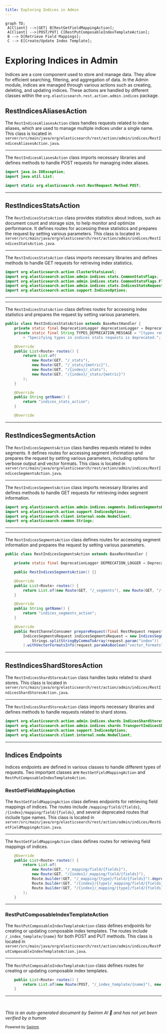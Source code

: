 ```yaml
---
title: Exploring Indices in Admin
---
```

```mermaid
graph TD;
 A[Client] -->|GET| B[RestGetFieldMappingAction];
 A[Client] -->|POST/PUT| C[RestPutComposableIndexTemplateAction];
 B --> D[Retrieve Field Mappings];
 C --> E[Create/Update Index Template];
```

# Exploring Indices in Admin

Indices are a core component used to store and manage data. They allow for efficient searching, filtering, and aggregation of data. In the Admin module, indices are managed through various actions such as creating, deleting, and updating indices. These actions are handled by different classes within the `org.elasticsearch.rest.action.admin.indices` package.

## RestIndicesAliasesAction

The `RestIndicesAliasesAction` class handles requests related to index aliases, which are used to manage multiple indices under a single name. This class is located in `server/src/main/java/org/elasticsearch/rest/action/admin/indices/RestIndicesAliasesAction.java`.

<SwmSnippet path="/server/src/main/java/org/elasticsearch/rest/action/admin/indices/RestIndicesAliasesAction.java" line="20">

---

The `RestIndicesAliasesAction` class imports necessary libraries and defines methods to handle POST requests for managing index aliases.

```java
import java.io.IOException;
import java.util.List;

import static org.elasticsearch.rest.RestRequest.Method.POST;
```

---

</SwmSnippet>

## RestIndicesStatsAction

The `RestIndicesStatsAction` class provides statistics about indices, such as document count and storage size, to help monitor and optimize performance. It defines routes for accessing these statistics and prepares the request by setting various parameters. This class is located in `server/src/main/java/org/elasticsearch/rest/action/admin/indices/RestIndicesStatsAction.java`.

<SwmSnippet path="/server/src/main/java/org/elasticsearch/rest/action/admin/indices/RestIndicesStatsAction.java" line="11">

---

The `RestIndicesStatsAction` class imports necessary libraries and defines methods to handle GET requests for retrieving index statistics.

```java
import org.elasticsearch.action.ClusterStatsLevel;
import org.elasticsearch.action.admin.indices.stats.CommonStatsFlags;
import org.elasticsearch.action.admin.indices.stats.CommonStatsFlags.Flag;
import org.elasticsearch.action.admin.indices.stats.IndicesStatsRequest;
import org.elasticsearch.action.support.IndicesOptions;
```

---

</SwmSnippet>

<SwmSnippet path="/server/src/main/java/org/elasticsearch/rest/action/admin/indices/RestIndicesStatsAction.java" line="41">

---

The `RestIndicesStatsAction` class defines routes for accessing index statistics and prepares the request by setting various parameters.

```java
public class RestIndicesStatsAction extends BaseRestHandler {
    private static final DeprecationLogger deprecationLogger = DeprecationLogger.getLogger(RestMultiTermVectorsAction.class);
    private static final String TYPES_DEPRECATION_MESSAGE = "[types removal] "
        + "Specifying types in indices stats requests is deprecated.";

    @Override
    public List<Route> routes() {
        return List.of(
            new Route(GET, "/_stats"),
            new Route(GET, "/_stats/{metric}"),
            new Route(GET, "/{index}/_stats"),
            new Route(GET, "/{index}/_stats/{metric}")
        );
    }

    @Override
    public String getName() {
        return "indices_stats_action";
    }

    @Override
```

---

</SwmSnippet>

## RestIndicesSegmentsAction

The `RestIndicesSegmentsAction` class handles requests related to index segments. It defines routes for accessing segment information and prepares the request by setting various parameters, including options for verbose output and vector formats. This class is located in `server/src/main/java/org/elasticsearch/rest/action/admin/indices/RestIndicesSegmentsAction.java`.

<SwmSnippet path="/server/src/main/java/org/elasticsearch/rest/action/admin/indices/RestIndicesSegmentsAction.java" line="11">

---

The `RestIndicesSegmentsAction` class imports necessary libraries and defines methods to handle GET requests for retrieving index segment information.

```java
import org.elasticsearch.action.admin.indices.segments.IndicesSegmentsRequest;
import org.elasticsearch.action.support.IndicesOptions;
import org.elasticsearch.client.internal.node.NodeClient;
import org.elasticsearch.common.Strings;
```

---

</SwmSnippet>

<SwmSnippet path="/server/src/main/java/org/elasticsearch/rest/action/admin/indices/RestIndicesSegmentsAction.java" line="30">

---

The `RestIndicesSegmentsAction` class defines routes for accessing segment information and prepares the request by setting various parameters.

```java
public class RestIndicesSegmentsAction extends BaseRestHandler {

    private static final DeprecationLogger DEPRECATION_LOGGER = DeprecationLogger.getLogger(RestIndicesSegmentsAction.class);

    public RestIndicesSegmentsAction() {}

    @Override
    public List<Route> routes() {
        return List.of(new Route(GET, "/_segments"), new Route(GET, "/{index}/_segments"));
    }

    @Override
    public String getName() {
        return "indices_segments_action";
    }

    @Override
    public RestChannelConsumer prepareRequest(final RestRequest request, final NodeClient client) throws IOException {
        IndicesSegmentsRequest indicesSegmentsRequest = new IndicesSegmentsRequest(
            Strings.splitStringByCommaToArray(request.param("index"))
        ).withVectorFormatsInfo(request.paramAsBoolean("vector_formats", false));
```

---

</SwmSnippet>

## RestIndicesShardStoresAction

The `RestIndicesShardStoresAction` class handles tasks related to shard stores. This class is located in `server/src/main/java/org/elasticsearch/rest/action/admin/indices/RestIndicesShardStoresAction.java`.

<SwmSnippet path="/server/src/main/java/org/elasticsearch/rest/action/admin/indices/RestIndicesShardStoresAction.java" line="11">

---

The `RestIndicesShardStoresAction` class imports necessary libraries and defines methods to handle requests related to shard stores.

```java
import org.elasticsearch.action.admin.indices.shards.IndicesShardStoresRequest;
import org.elasticsearch.action.admin.indices.shards.TransportIndicesShardStoresAction;
import org.elasticsearch.action.support.IndicesOptions;
import org.elasticsearch.client.internal.node.NodeClient;
```

---

</SwmSnippet>

## Indices Endpoints

Indices endpoints are defined in various classes to handle different types of requests. Two important classes are `RestGetFieldMappingAction` and `RestPutComposableIndexTemplateAction`.

### RestGetFieldMappingAction

The `RestGetFieldMappingAction` class defines endpoints for retrieving field mappings of indices. The routes include `/mapping/field/{fields}`, `/{index}/mapping/field/{fields}`, and several deprecated routes that include type names. This class is located in `server/src/main/java/org/elasticsearch/rest/action/admin/indices/RestGetFieldMappingAction.java`.

<SwmSnippet path="/server/src/main/java/org/elasticsearch/rest/action/admin/indices/RestGetFieldMappingAction.java" line="45">

---

The `RestGetFieldMappingAction` class defines routes for retrieving field mappings of indices.

```java
    @Override
    public List<Route> routes() {
        return List.of(
            new Route(GET, "/_mapping/field/{fields}"),
            new Route(GET, "/{index}/_mapping/field/{fields}"),
            Route.builder(GET, "/_mapping/{type}/field/{fields}").deprecated(TYPES_DEPRECATION_MESSAGE, RestApiVersion.V_7).build(),
            Route.builder(GET, "/{index}/{type}/_mapping/field/{fields}").deprecated(TYPES_DEPRECATION_MESSAGE, RestApiVersion.V_7).build(),
            Route.builder(GET, "/{index}/_mapping/{type}/field/{fields}").deprecated(TYPES_DEPRECATION_MESSAGE, RestApiVersion.V_7).build()
        );
    }
```

---

</SwmSnippet>

### RestPutComposableIndexTemplateAction

The `RestPutComposableIndexTemplateAction` class defines endpoints for creating or updating composable index templates. The routes include `/_index_template/{name}` for both POST and PUT methods. This class is located in `server/src/main/java/org/elasticsearch/rest/action/admin/indices/RestPutComposableIndexTemplateAction.java`.

<SwmSnippet path="/server/src/main/java/org/elasticsearch/rest/action/admin/indices/RestPutComposableIndexTemplateAction.java" line="31">

---

The `RestPutComposableIndexTemplateAction` class defines routes for creating or updating composable index templates.

```java
    public List<Route> routes() {
        return List.of(new Route(POST, "/_index_template/{name}"), new Route(PUT, "/_index_template/{name}"));
    }
```

---

</SwmSnippet>

&nbsp;

*This is an auto-generated document by Swimm AI 🌊 and has not yet been verified by a human*

<SwmMeta version="3.0.0" repo-id="Z2l0aHViJTNBJTNBZWxhc3RpY3NlYXJjaCUzQSUzQVN3aW1tLURlbW8=" repo-name="elasticsearch" doc-type="overview"><sup>Powered by [Swimm](https://app.swimm.io/)</sup></SwmMeta>
